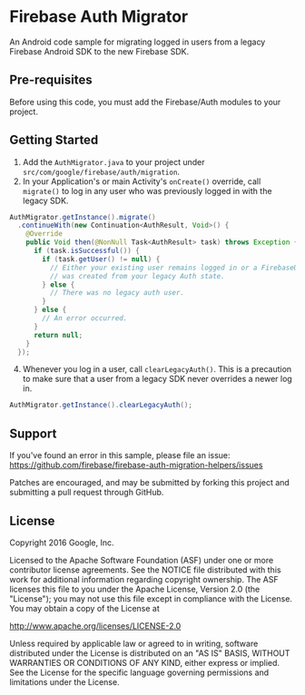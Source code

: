 Firebase Auth Migrator
======================

An Android code sample for migrating logged in users from a legacy Firebase
Android SDK to the new Firebase SDK.

Pre-requisites
--------------
Before using this code, you must add the Firebase/Auth modules to your project.

Getting Started
---------------
1. Add the `AuthMigrator.java` to your project under
   `src/com/google/firebase/auth/migration`.
3. In your Application's or main Activity's `onCreate()` override,
   call `migrate()` to log in any user who was previously logged in with the
   legacy SDK.
```java
AuthMigrator.getInstance().migrate()
  .continueWith(new Continuation<AuthResult, Void>() {
    @Override
    public Void then(@NonNull Task<AuthResult> task) throws Exception {
      if (task.isSuccessful()) {
        if (task.getUser() != null) {
          // Either your existing user remains logged in or a FirebaseUser
          // was created from your legacy Auth state.
        } else {
          // There was no legacy auth user.
        }
      } else {
        // An error occurred.
      }
      return null;
    }
  });
```
4. Whenever you log in a user, call `clearLegacyAuth()`. This is a precaution
   to make sure that a user from a legacy SDK never overrides a newer log in.
```java
AuthMigrator.getInstance().clearLegacyAuth();
```

Support
-------
If you've found an error in this sample, please file an issue:
https://github.com/firebase/firebase-auth-migration-helpers/issues

Patches are encouraged, and may be submitted by forking this project and
submitting a pull request through GitHub.

License
-------

Copyright 2016 Google, Inc.

Licensed to the Apache Software Foundation (ASF) under one or more contributor
license agreements.  See the NOTICE file distributed with this work for
additional information regarding copyright ownership.  The ASF licenses this
file to you under the Apache License, Version 2.0 (the "License"); you may not
use this file except in compliance with the License.  You may obtain a copy of
the License at

  http://www.apache.org/licenses/LICENSE-2.0

Unless required by applicable law or agreed to in writing, software
distributed under the License is distributed on an "AS IS" BASIS, WITHOUT
WARRANTIES OR CONDITIONS OF ANY KIND, either express or implied.  See the
License for the specific language governing permissions and limitations under
the License.
